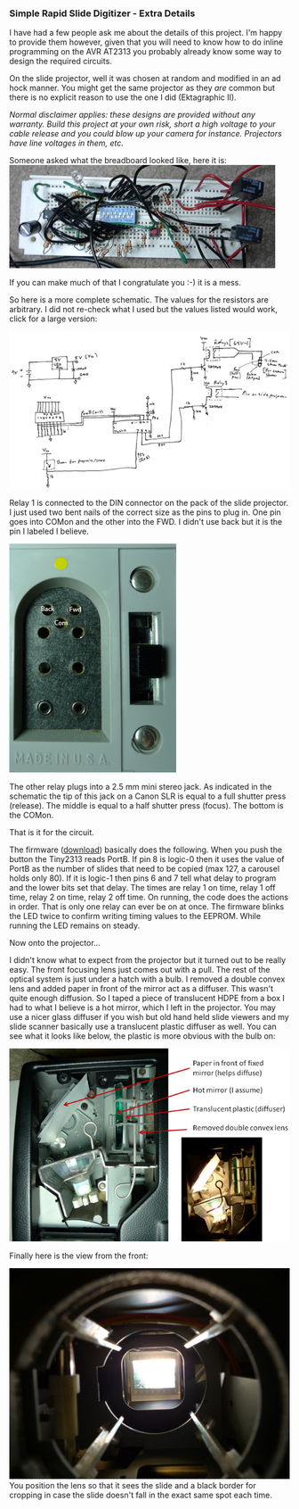 ### Simple Rapid Slide Digitizer - Extra Details

I have had a few people ask me about the details of this project. I'm happy to provide them however, given that you will need to know how to do inline programming on the AVR AT2313 you probably already know some way to design the required circuits. 

On the slide projector, well it was chosen at random and modified in an ad hock manner. You might get the same projector as they *are* common but there is no explicit reason to use the one I did (Ektagraphic II).  

*Normal disclaimer applies: these designs are provided without any warranty. Build this project at your own risk, short a high voltage to your cable release and you could blow up your camera for instance. Projectors have line voltages in them, etc.*  

Someone asked what the breadboard looked like, here it is: 
![Slide Breadboard](./slidedigitizer/breadboard.jpg)             

If you can make much of that I congratulate you :-) it is a mess.    

So here is a more complete schematic. The values for the resistors are arbitrary. I did not re-check what I used but the values listed would work, click for a large version:

[](./slidedigitizer/autoslidedetails.gif)![Schematic](./slidedigitizer/autoslidedetails.png)

Relay 1 is connected to the DIN connector on the pack of the slide projector. I just used two bent nails of the correct size as the pins to plug in. One pin goes into COMon and the other into the FWD. I didn't use back but it is the pin I labeled I believe.

![DIN Connector](./slidedigitizer/din.png)

The other relay plugs into a 2.5 mm mini stereo jack. As indicated in the schematic the tip of this jack on a Canon SLR is equal to a full shutter press (release). The middle is equal to a half shutter press (focus). The bottom is the COMon. 

That is it for the circuit.

The firmware ([download](./slidedigitizer/autoslide.c)) basically does the following. When you push the button the Tiny2313 reads PortB. If pin 8 is logic-0 then it uses the value of PortB as the number of slides that need to be copied (max 127, a carousel holds only 80). If it is logic-1 then pins 6 and 7 tell what delay to program and the lower bits set that delay. The times are relay 1 on time, relay 1 off time, relay 2 on time, relay 2 off time. On running, the code does the actions in order. That is only one relay can ever be on at once. The firmware blinks the LED twice to confirm writing timing values to the EEPROM. While running the LED remains on steady.

Now onto the projector...

I didn't know what to expect from the projector but it turned out to be really easy. The front focusing lens just comes out with a pull. The rest of the optical system is just under a hatch with a bulb. I removed a double convex lens and added paper in front of the mirror act as a diffuser. This wasn't quite enough diffusion. So I taped a piece of translucent HDPE from a box I had to what I believe is a hot mirror, which I left in the projector. You may use a nicer glass diffuser if you wish but old hand held slide viewers and my slide scanner basically use a translucent plastic diffuser as well. You can see what it looks like below, the plastic is more obvious with the bulb on:

![Diffuser Area](./slidedigitizer/projectormod.png)

Finally here is the view from the front:

![Tube view](./slidedigitizer/tubeview.jpg)
You position the lens so that it sees the slide and a black border for cropping in case the slide doesn't fall in the exact same spot each time.
